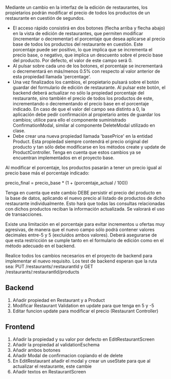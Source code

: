 Mediante un cambio en la interfaz de la edición de restaurantes, los propietarios podrán modificar el precio de todos los productos de un restaurante en cuestión de segundos.
- El acceso rápido consistirá en dos botones (flecha arriba y flecha abajo) en la vista de edición de restaurantes, que permiten modificar (incrementar o decrementar) el porcentaje que desea aplicarse al precio base de todos los productos del restaurante en cuestión. Este porcentaje puede ser positivo, lo que implica que se incrementa el precio base, o negativo, que implica un descuento sobre el precio base del producto. Por defecto, el valor de este campo será 0.
- Al pulsar sobre cada uno de los botones, el porcentaje se incrementará o decrementará en más/menos 0.5% con respecto al valor anterior de esta propiedad llamada 'percentage'.
- Una vez finalizados los cambios, el propietario pulsará sobre el botón guardar del formulario de edición de restaurante. Al pulsar este botón, el backend deberá actualizar no sólo la propiedad porcentaje del restaurante, sino también el precio de todos los productos de este, incrementando o decrementando el precio base en el porcentaje indicado. En caso de que el valor del campo sea distinto a 0, la aplicación debe pedir confirmación al propietario antes de guardar los cambios; utilice para ello el componente suministrado ConfirmationModal, similar al componente DeleteModal utilizado en clase.
- Debe crear una nueva propiedad llamada 'basePrice' en la entidad Product. Esta propiedad siempre contendrá el precio original del producto y tan sólo debe modificarse en los métodos create y update de ProductController. Tenga en cuenta que estos cambios ya se encuentran implementados en el proyecto base.

Al modificar el porcentaje, los productos pasarán a tener un precio igual al precio base más el porcentaje indicado:

precio_final = precio_base * (1 + (porcentaje_actual / 100))

Tenga en cuenta que este cambio DEBE persistir el precio del producto en la base de datos, aplicando el nuevo precio al listado de productos de dicho restaurante individualmente. Esto hará que todas las consultas relacionadas con dichos productos reciban la información actualizada. Se valorará el uso de transacciones.

Existe una limitación en el porcentaje para evitar incrementos u ofertas muy agresivas, de manera que el nuevo campo sólo podrá contener valores decimales entre-5 y 5 (excluidos ambos valores). Deberá asegurarse de que esta restricción se cumple tanto en el formulario de edición como en el método adecuado en el backend.

Realice todos los cambios necesarios en el proyecto de backend para implementar el nuevo requisito. Los test de backend esperan que la ruta sea: PUT /restaurants/:restaurantId y GET /restaurants/:restaurantId/products

## Backend
1. Añadir propiedad en Restaurant y a Product
2. Modificar Restaurant Validation en update para que tenga en 5 y -5
3. Editar funcion update para modificar el precio (Restaurant Controller)

## Frontend
1. Añadir la propiedad y su valor por defecto en EditRestaurantScreen
2. Añadir la propiedad al validationEschema
3. Añadir ambos botones
4. Añadir Modal de confirmacion copiando el de delete
5. En EditRestaurant añadir el modal y crear un useState para que al actualizar el restaurante, este cambie
6. Añadir textos en RestaurantScreen